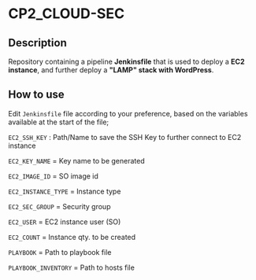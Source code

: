 # CP2_CLOUD-SEC

Description
------------

Repository containing a pipeline **Jenkinsfile** that is used to deploy a **EC2 instance**, and further deploy a **"LAMP" stack with WordPress**.

How to use
------------

Edit `Jenkinsfile` file according to your preference, based on the variables available at the start of the file;

`EC2_SSH_KEY` : Path/Name to save the SSH Key to further connect to EC2 instance

`EC2_KEY_NAME` = Key name to be generated

`EC2_IMAGE_ID` = SO image id

`EC2_INSTANCE_TYPE` = Instance type 

`EC2_SEC_GROUP` = Security group

`EC2_USER` = EC2 instance user (SO)

`EC2_COUNT` = Instance qty. to be created

`PLAYBOOK` = Path to playbook file

`PLAYBOOK_INVENTORY` = Path to hosts file
